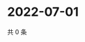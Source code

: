 # 2022-07-01

共 0 条

<!-- BEGIN WEIBO -->
<!-- 最后更新时间 Fri Jul 01 2022 03:15:01 GMT+0800 (China Standard Time) -->

<!-- END WEIBO -->
